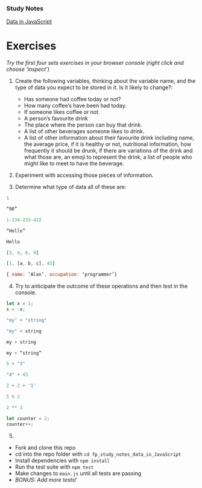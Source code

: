 ### Study Notes
[Data in JavaScript](https://github.com/getfutureproof/fp_guides_wiki/wiki/Data-in-JavaScript)

# Exercises
*Try the first four sets exercises in your browser console (right click and choose 'inspect')*

1. Create the following variables, thinking about the variable name, and the type of data you expect to be stored in it. Is it likely to change?:
    - Has someone had coffee today or not?
    - How many coffee’s have been had today.
    - If someone likes coffee or not.
    - A person’s favourite drink
    - The place where the person can buy that drink.
    - A list of other beverages someone likes to drink.
    - A list of other information about their favourite drink including name, the average price, if it is healthy or not, nutritional information, how frequently it should be drunk, if there are variations of the drink and what those are, an emoji to represent the drink, a list of people who might like to meet to have the beverage.

2. Experiment with accessing those pieces of information.

3. Determine what type of data all of these are:
```js
1

“90”

1-234-233-422

“Hello”

Hello

[3, 4, 6, 9]

[1, [a, b, c], 45]

{ name: ‘Alan’, occupation: ‘programmer’}
```

4. Try to anticipate the outcome of these operations and then test in the console.
```js
let x = 1;
x = -x;
```
```js
"my" + "string"
```
```js
"my" + string
```
```js
my + string
```
```js
my + “string”
```
```js
5 + "3"
```
```js
"4" + 43
```
```js
2 + 2 + '1'
```
```js
5 % 2
```
```js
2 ** 3
```
```js
let counter = 2;
counter++;
```


5. 
- Fork and clone this repo
- cd into the repo folder with `cd fp_study_notes_data_in_JavaScript`
- Install dependencies with `npm install`
- Run the test suite with `npm test`
- Make changes to `main.js` until all tests are passing
- *BONUS: Add more tests!*
